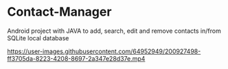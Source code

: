 # Contact-Manager

Android project with JAVA to add, search, edit and remove contacts in/from SQLite local database


https://user-images.githubusercontent.com/64952949/200927498-ff3705da-8223-4208-8697-2a347e28d37e.mp4

